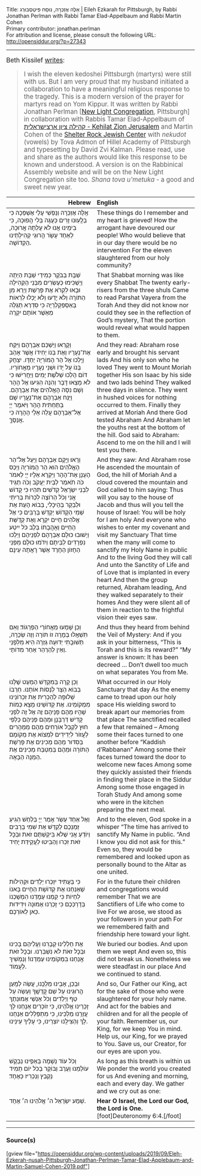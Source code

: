 <html>
<head></head>
<body>
Title: אֵלֶּה אֶזְכְּרָה, נוּסַח פִּיטְסְבּוּרְג | Eileh Ezkarah for Pittsburgh, by Rabbi Jonathan Perlman with Rabbi Tamar Elad-Appelbaum and Rabbi Martin Cohen<br />
Primary contributor: jonathan.perlman<br />
For attribution and license, please consult the following URL: <a href="http://opensiddur.org/?p=27343">http://opensiddur.org/?p=27343</a>
<p />
<hr />

<div class="english" style="font-size: 1.2em;">

Beth Kissilef <a href="https://www.facebook.com/permalink.php?story_fbid=2383921938601844&id=100009521824547&__xts__%5B0%5D=68.ARDUNMvh4Fjyuq3LGkeTotz6ZjzUBp4nMkP3k6NskkA12DDQvzmFLmzFf3F_pVuj7VPnzfQdzskwwDZbsdPgKLm86wDY_FbR4mCS3QZZrM_iIixB557pBRydEZEv0s1ads_No4NX2tOfNtd6pW7ECJsL1gv7bVtAMkHiXF_yuyKkGn7UsESna_JXIfIOQzSzVwv5AXH8SuJ7olsY&__tn__=-R">writes</a>:

<blockquote>I wish the eleven kedoshei Pittsburgh (martyrs) were still with us. But I am very proud that my husband initiated a collaboration to have a meaningful religious response to the tragedy. This is a modern version of the prayer for martyrs read on Yom Kippur. It was written by Rabbi Jonathan Perlman [<a href="https://newlightcongregation.org">New Light Congregation</a>, Pittsburgh] in collaboration with Rabbis Tamar Elad-Appelbaum of <a href="http://kbyonline.org/synagogues/zion-jerusalem">קהילה ציון ארצישראלית - Kehilat Zion Jerusalem</a> and Martin Cohen of the <a href="https://www.srjc.org">Shelter Rock Jewish Center</a> with <em>nekudot</em> (vowels) by Tova Admon of Hillel Academy of Pittsburgh and typesetting by David Zvi Kalman. Please read, use and share as the authors would like this response to be known and understood. A version is on the Rabbinical Assembly website and will be on the New Light Congregation site too. <em>Shana tova u'metuka</em> - a good and sweet new year.</blockquote>
</div>

<table style="margin-left: auto;margin-right: auto;" class="draggable">
<thead><tr><th id="x" style="text-align: right;">Hebrew</th><th style="text-align: left;">English</th></tr></thead>
<tbody>
<tr><td style="vertical-align:top;" width="46%">
<div class="liturgy"><span lang="he">
אֵֽלֶּה אֶזְכְּרָה וְנַפְשִׁי עָלַי אֶשְׁפְּכָה
כִּי בְלְָעֽוּנוּ זָרִים כְּעֻגָּה בְּלִי הֲפוּכָה, 
כִּי בִימֵינוּ אֲנוּ לֹא עָלְתָה אֲרוּכָה,
לַאַחַד עָשָֹר הֲרוּגֵי קְהִילָתֵינוּ הַקְדוֹשָׁה.
</span></div></td>
 
<td style="vertical-align:top;" width="53%">
<div class="english">
These things do I remember and my heart is grieved!
How the arrogant have devoured our people!
Who would believe that in our day there would be no intervention
For the eleven slaughtered from our holy community?
</div></td></tr>


<tr><td style="vertical-align:top;" width="46%">
<div class="liturgy"><span lang="he">
שַׁבָּת בַּבֹּקֶר כְּמִידֵי שַׁבָּת הַיְתָה  
וַיַשְׁכִּימוּ כְּעֶשְׂרִים מִבְּנֵי הַקְּהִילָה
וּבָאוּ לִקְרֹא אֶת פָּרַשַׁת וַיֵרַא מִן הַתּוֹרָה
וְלֹא יָדְעוּ וְלֹא יָכְלוּ לִרְאוֹת בְּאַסְפַּקְלַרְיָה  
כִּי סִּדְרַא תְגַלֶּה מְאַשֶׁר אוֹתָם יִקְרֶה 
</span></div></td>
 
<td style="vertical-align:top;" width="53%">
<div class="english">
That Shabbat morning was like every Shabbat
The twenty early-risers from the three shuls
Came to read Parshat Vayera from the Torah
And they did not know nor could they see in the reflection of God’s mystery, 
That the portion would reveal what would happen to them.
</div></td></tr>


<tr><td style="vertical-align:top;" width="46%">
<div class="liturgy"><span lang="he">
וְקָרְאוּ׃ 
וַיַּשְׁכֵּם אַבְרָהָם וַיִּקַּח אֶת־נְעָרָיו
וְאֶת בְּנוֹ יְחִידוֹ אֲשֶׁר אָהַב
וַיֵּֽלְכוּ אֶל הַר הָמּוֹרִיָה יַחְדָּו.
יִצְחָק בְּנוֹ עַל יָדוֹ וּשְׁנֵי נְעָרָיו מֵאֲחוֹרָיו. 
דּוֹם הָלְכוּ שְׁלֹשֶׁת יָמִים
וַיַּחֲרִישׁוּ כִּי לֹא מָצְאוּ דָּבָר
וְהִנֵה הִגִיעוּ אֶל הָהָר
וְשָׁם נִסָּה הָאֱלֹהִים אֶת אַבְרָהָם.
וַיַּנַּח אַבְרָהָם אֶת־נַעֲרָיו שָׁם בְּתַחְתִּית הָהָר 
וַיֹּאמֶר יְיָ אֶל־אַבְרָהָם עֲלֵה אֵלַי הָהָרָה כִּי אֲנַסֶּךָּ. 
</span></div></td>
 
<td style="vertical-align:top;" width="53%">
<div class="english">
And they read:
Abraham rose early and brought his servant lads
And his only son who he loved
They went to Mount Moriah together
His son Isaac by his side and two lads behind
They walked three days in silence.
They went in hushed voices for nothing occurred to them.
Finally they arrived at Moriah
And there God tested Abraham
And Abraham let the youths rest at the bottom of the hill.
God said to Abraham: Ascend to me on the hill and I will test you there.
</div></td></tr>


<tr><td style="vertical-align:top;" width="46%">
<div class="liturgy"><span lang="he">
וְרָאוּ׃ 
וַיָּקָם אַבְרָהָם
וַיַּעַל אֶל־הַר הָאֱלֹהִים הוּא הַר הָמּוֹרִיָה
וַיְכַס הֶעָנָן אֶת־הָהָר וַיִּקְרָא אֵלָיו יְיָ לֵאמֹר
כֹּה תֹאמַר לְבֵית יַעֲקֹב וְכֹה תַגֵּיד לִבְנֵי יִשְֹרָאֵל
קְדֹשִׁים תִּהְיוּ כִּי קָדוֹשׁ אֲנִי 
וְכֹל הַרוֹצֶה לִכְרוֹת בְּרִיתִי וּלְבַקֵּר בְּהֵיכָלִי,
בְּבוֹא הָעֵת אֶת שְׁמִי הַקָדוֹשׁ יְקַדֵּשׁ בְּרַבִּים 
כִּי אֶל אֱלֹהִים חַיִים יִקְרָא
וְאֶת קְדֻשַּׁת הָחַיִּים וְאָהֲבָתוֹ בְּלֶב כֹּל יִיטַע   
וַיַשׁוּבוּ כּוּלָם אַבְרָהָם לִפְנֵיהֶם 
וַיֵלְכוּ נִפְרָדִים לְבֵּיתָם  
וַיִדֹמוּ כוּלָם מִפְּנֵי הַחָזוֹן הַחָרֶד אַשֶׁר רָאֲתָה עֵינָם 
</span></div></td>
 
<td style="vertical-align:top;" width="53%">
<div class="english">
And they saw:
And Abraham rose
He ascended the mountain of God, the hill of Moriah
And a cloud covered the mountain and God called to him saying:
Thus will you say to the house of Jacob and thus will you tell the house of Israel: 
You will be holy for I am holy
And everyone who wishes to enter my covenant and visit my Sanctuary
That time when the many will come to sanctify my Holy Name in public
And to the living God they will call
And unto the Sanctity of Life and of Love that is implanted in every heart
And then the group returned, Abraham leading,
And they walked separately to their homes
And they were silent all of them in reaction to the frightful vision their eyes saw.
</div></td></tr>


<tr><td style="vertical-align:top;" width="46%">
<div class="liturgy"><span lang="he">
וְכֵן שָׁמְעוּ מֵאֲחוֹרֵי הַפַּרְגּוֹד׃
וְאִם תִּשְׁאֲלוּ בְּמָרָה זוֹ תּוֹרָה וְזֶה שְׂכָרָהּ,
תְּשׁוּבָתִי יְדוּעָה׃
גְּזֵרָה הִיא מִלְּפָנַי
וְאֵין לְהַרְהֵר אַחַר מִדּוֹתָי.
</span></div></td>
 
<td style="vertical-align:top;" width="53%">
<div class="english">
And thus they heard from behind the Veil of Mystery:
And if you ask in your bitterness, “This is Torah and this is its reward?”
“My answer is known:
It has been decreed …
Don’t dwell too much on what separates You from Me.
</div></td></tr>


<tr><td style="vertical-align:top;" width="46%">
<div class="liturgy"><span lang="he">
וְכֵן קָרָה בְּמִקְדַּשׁ הַמְעַט שֶׁלָּנוּ 
בְּבוֹא הַצָר לְנַסוֹת אוֹתָנוּ.
חַרְבּוֹ שְׁלוּפָה לְהַכְרִית אֶת זִכְרוֹנֵינוּ מִמְקוֹמֵינוּ. 
אֶת קְדוֹשֵׁינוּ מָצָא כְּמוֹת שֶׁהָיוּ׃ 
מֵהֶם פְּנֵיהֶם זֶה אֶל זֶה לִפְנֵי קָדִיֹש דְּרַבָּנָן 
וּמֵהֶם פְּנֵיהֶם כְּלַפֵּי חוּץ לְקַבֵּל אוֹרְחִים
מֵהֶם מְמַהָרִים לַעֲזוֹר לִיְדִידִים לִמְצוֹא
אֶת מְקוֹמָם בַּסִּדּוּר
מֵהֶם מְכִינִים אֶת פָּרַשַׁת הַתּוֹרָה
וּמֵהֶם בַּמִטְבַּח מְכִינִים אֶת הַמַנָה הַבָּאָה. 
</span></div></td>
 
<td style="vertical-align:top;" width="53%">
<div class="english">
What occurred in our Holy Sanctuary that day
As the enemy came to tread upon our holy space
His wielding sword to break apart our memories from that place
The sanctified recalled a few that remained –
Among some their faces turned to one another before “Kaddish d’Rabbanan”
Among some their faces turned toward the door to welcome new faces
Among some they quickly assisted their friends in finding
their place in the Siddur
Among some those engaged in Torah Study
And among some who were in the kitchen preparing the next meal.
</div></td></tr>


<tr><td style="vertical-align:top;" width="46%">
<div class="liturgy"><span lang="he">
וְאֶל אַחַד עַשַׂר אָמַר יְיָ בְּלַחַשׁ
הִגִיעַ זְמַנְכֶם לְקַדֵּשׁ אֶת שִׁמִי בַּרַבִּים
וְיוֹדֵעַ אֲנִי שֶׁלֹא בִּיקַשְׁתֶּם זֹאת 
וּבְכׇל זֹאת זִכְרוּ וְהַבִּיטוּ לְעֲקֵידַת יָחִיד
</span></div></td>
 
<td style="vertical-align:top;" width="53%">
<div class="english">
And to the eleven, God spoke in a whisper
“The time has arrived to sanctify My Name in public.
“And I know you did not ask for this.” Even so, they would be remembered
and looked upon as personally bound to the Altar as one united.
</div></td></tr>


<tr><td style="vertical-align:top;" width="46%">
<div class="liturgy"><span lang="he">
כִּי בַּעָתִיד יִזְכְּרוּ יְלַדִים וּקְּהִילוֹת 
שֶׁאַנַחְנוּ אֶת קְדוֹשָׁת הַחָיִים בָּאנוֹ לִחְיוֹת  
כִּי קַמְנוּ עַמָדְנוּ הִמְשָׁכְנוֹ בְּדָרְכְּכֶם 
כִּי זָכַרְנוּ אֶמוּנָה וִידִידוּת כַּאן לְאוֹרְכֶם.
</span></div></td>
 
<td style="vertical-align:top;" width="53%">
<div class="english">
For in the future their children and congregations would remember
That we are Sanctifiers of Life who come to live
For we arose, we stood as your followers in your path
For we remembered faith and friendship here toward your light.
</div></td></tr>


<tr><td style="vertical-align:top;" width="46%">
<div class="liturgy"><span lang="he">
אֶת חַלְלֵינוּ קַבָרִנוּ
וְעֲלֵיהֶם בָּכִינוּ
וּבְכׇל זאֹת לֹא נִשְׁבַּרְנוּ.
וּבְכׇל זֹאת אֲנַחְנוּ בִּמְקוֹמֵינוּ עַמַדְנוּ!
וְנַמְשִׁיךְ לַעֲמוֹד.
</span></div></td>
 
<td style="vertical-align:top;" width="53%">
<div class="english">
We buried our bodies.
And upon them we wept
And even so, this did not break us.
Nonetheless we were steadfast in our place
And we continued to stand.
</div></td></tr>


<tr><td style="vertical-align:top;" width="46%">
<div class="liturgy"><span lang="he">
וּבְכֵן, אָבִֽינוּ מַלְכֵּֽנוּ, עֲשֵׂה לְמַֽעַן הֲרוּגֵינוּ
עַל שֵׁם קׇדְשֶֽׁךָ
וְעַשֵׂה עַל טַף וַיְלַדִים וְכֹל אַנְשֵׁי אֶמוּנַתֶךָ
זָכְרֵינוּ אֱלֹהֵינוּ, כִּי זוֹכְרִים אַנָחְנוּ לָךְ 
עֲזְרֵֽנוּ מַלְכֵּינוּ, כִּי מִתְפַּלְלִים אַנָחְנוּ לָךְ
וְהַצִּילֵֽנוּ יוֹצְרֵינוּ, כִּי עָלֶיךָ עֵינֵינוּ.
</span></div></td>
 
<td style="vertical-align:top;" width="53%">
<div class="english">
And so, Our Father our King, act for the sake of those who were slaughtered 
for your holy name.
And act for the babies and children and for all the people of your faith.
Remember us, our King, for we keep You in mind.
Help us, our King, for we prayed to You.
Save us, our Creator, for our eyes are upon you.
</div></td></tr>


<tr><td style="vertical-align:top;" width="46%">
<div class="liturgy"><span lang="he">
וְכֹל עוֹד נְשָׁמָה בְּאַפֶּינוּ
נְבַקֶשׁ עוֹלַמֵנוּ
וְעֶרֶב וַבּוֹקֶר בְכֹל יוֹם תַמִיד
נְקַבֵּץ וְנַכְרִיז כְּאֶחָד׃
</span></div></td>
 
<td style="vertical-align:top;" width="53%">
<div class="english">
As long as this breath is within us
We ponder the world you created for us
And evening and morning, each and every day.
We gather and we cry out as one:
</div></td></tr>


<tr><td style="vertical-align:top;" width="46%">
<div class="liturgy"><span lang="he">
שְׁמַע יִשְׂרָאֵל ה׳ אֱלֹהֵינוּ ה׳ אֶחָד.
</span></div></td>
 
<td style="vertical-align:top;" width="53%">
<div class="english">
<strong>Hear O Israel, the Lord our God, the Lord is One.</strong>[foot]Deuteronomy 6:4.[/foot]
</div></td></tr>
</tbody></table>

<hr />

<h3>Source(s)</h3>

[gview file="https://opensiddur.org/wp-content/uploads/2019/09/Eleh-Ezkerah-nusah-Pittsburgh-Jonathan-Perlman-Tamar-Elad-Applebaum-and-Martin-Samuel-Cohen-2019.pdf"]
</body>
</html>